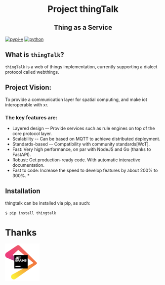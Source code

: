 <h1 align="center">Project thingTalk</h1>

<h2 align="center">Thing as a Service</h2>

[![pypi-v](https://img.shields.io/pypi/v/thingtalk.svg)](https://pypi.python.org/pypi/thingtalk)
[![python](https://img.shields.io/pypi/pyversions/thingtalk.svg)](https://github.com/hidaris/thingtalk)

## What is `thingTalk`?
`thingTalk` is a web of things implementation, currently supporting a dialect protocol called webthings.

## Project Vision:
To provide a communication layer for spatial computing, and make iot interoperable with xr.

### The key features are:
* Layered design -- Provide services such as rule engines on top of the core protocol layer.
* Scalability -- Can be based on MQTT to achieve distributed deployment.
* Standards-based -- Compatibility with community standards[WoT].
* Fast: Very high performance, on par with NodeJS and Go (thanks to FastAPI).
* Robust: Get production-ready code. With automatic interactive documentation.
* Fast to code: Increase the speed to develop features by about 200% to 300%. *

## Installation
thingtalk can be installed via pip, as such:

`$ pip install thingtalk`

# Thanks
<a href="https://www.jetbrains.com/?from=thingTalk"><img src="https://github.com/hidaris/thingtalk/blob/master/docs/images/jetbrains.png" height="120" alt="JetBrains"/></a>
